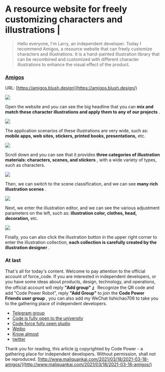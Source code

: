 # A resource website for freely customizing characters and illustrations |
> Hello everyone, I'm Larry, an independent developer. Today I recommend Amigos, a resource website that can freely customize characters and illustrations. It is a hand-painted illustration library that can be recombined and customized with different character illustrations to enhance the visual effect of the product.

### [](#Amigos "Amigos")[Amigos](https://amigos.blush.design/)

URL: [https://amigos.blush.design](https://amigos.blush.design/)

![](https://maliquankai.oss-cn-shenzhen.aliyuncs.com/%E5%AE%98%E7%BD%91/%E8%87%AA%E7%94%B1%E5%AE%9A%E5%88%B6%E4%BA%BA%E7%89%A9%E8%A7%92%E8%89%B2%E5%92%8C%E6%8F%92%E7%94%BB%E7%9A%84%E8%B5%84%E6%BA%90%E7%BD%91%E7%AB%99/1.png)

Open the website and you can see the big headline that you can **mix and match these character illustrations and apply them to any of our projects** .

![](https://maliquankai.oss-cn-shenzhen.aliyuncs.com/%E5%AE%98%E7%BD%91/%E8%87%AA%E7%94%B1%E5%AE%9A%E5%88%B6%E4%BA%BA%E7%89%A9%E8%A7%92%E8%89%B2%E5%92%8C%E6%8F%92%E7%94%BB%E7%9A%84%E8%B5%84%E6%BA%90%E7%BD%91%E7%AB%99/2.jpg)

The application scenarios of these illustrations are very wide, such as: **mobile apps, web sites, stickers, printed books, presentations,** etc.

![](https://maliquankai.oss-cn-shenzhen.aliyuncs.com/%E5%AE%98%E7%BD%91/%E8%87%AA%E7%94%B1%E5%AE%9A%E5%88%B6%E4%BA%BA%E7%89%A9%E8%A7%92%E8%89%B2%E5%92%8C%E6%8F%92%E7%94%BB%E7%9A%84%E8%B5%84%E6%BA%90%E7%BD%91%E7%AB%99/3.png)

Scroll down and you can see that it provides **three categories of illustration materials: characters, scenes, and stickers** , with a wide variety of types, such as characters.

![](https://maliquankai.oss-cn-shenzhen.aliyuncs.com/%E5%AE%98%E7%BD%91/%E8%87%AA%E7%94%B1%E5%AE%9A%E5%88%B6%E4%BA%BA%E7%89%A9%E8%A7%92%E8%89%B2%E5%92%8C%E6%8F%92%E7%94%BB%E7%9A%84%E8%B5%84%E6%BA%90%E7%BD%91%E7%AB%99/4.png)

Then, we can switch to the scene classification, and we can see **many rich illustration scenes** .

![](https://maliquankai.oss-cn-shenzhen.aliyuncs.com/%E5%AE%98%E7%BD%91/%E8%87%AA%E7%94%B1%E5%AE%9A%E5%88%B6%E4%BA%BA%E7%89%A9%E8%A7%92%E8%89%B2%E5%92%8C%E6%8F%92%E7%94%BB%E7%9A%84%E8%B5%84%E6%BA%90%E7%BD%91%E7%AB%99/5.png)

Next, we enter the illustration editor, and we can see the various adjustment parameters on the left, such as: **illustration color, clothes, head, decoration,** etc.

![](https://maliquankai.oss-cn-shenzhen.aliyuncs.com/%E5%AE%98%E7%BD%91/%E8%87%AA%E7%94%B1%E5%AE%9A%E5%88%B6%E4%BA%BA%E7%89%A9%E8%A7%92%E8%89%B2%E5%92%8C%E6%8F%92%E7%94%BB%E7%9A%84%E8%B5%84%E6%BA%90%E7%BD%91%E7%AB%99/6.jpg)

Finally, you can also click the illustration button in the upper right corner to enter the illustration collection, **each collection is carefully created by the illustration designer** .

### [](#最后 "At last")At last

That's all for today's content. Welcome to pay attention to the official account of force_code. If you are interested in independent developers, or you have some ideas about products, design, technology, and operations, the official account will reply **"Add group" 』** Recognize the QR code and add "Code Power Robot", reply **"Add Group"** to join the **Code Power Friends user group** , you can also add my WeChat lishichao706 to take you to the gathering place of independent developers.

-   [Telegram group](https://t.me/forcecoder)
-   [Code is fully open to the university](https://www.maliquankai.cn/)
-   [Code force fully open studio](http://maliquankai.com/)
-   [Weibo](https://weibo.com/236601678)
-   [Know almost](https://www.zhihu.com/people/amin706)
-   [twitter](https://twitter.com/Larry_LiDev)

Thank you for reading, this article [is](http://maliquankai.com/) copyrighted by Code Power - a gathering place for independent developers. Without permission, shall not be reproduced. 
 [http://www.maliquankai.com/2021/03/18/2021-03-18-amigos/](http://www.maliquankai.com/2021/03/18/2021-03-18-amigos/)
